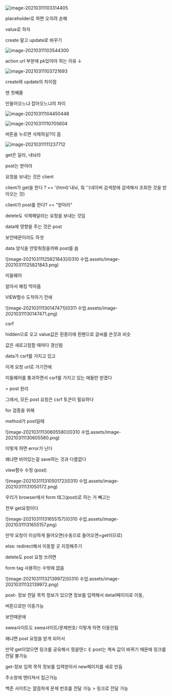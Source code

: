 ![image-20210311103314405](C:\Users\na0i\AppData\Roaming\Typora\typora-user-images\image-20210311103314405.png)

placeholder로 하면 오히려 손해

value로 하자

create 말고 update로 바꾸기





![image-20210311103544300](C:\Users\na0i\AppData\Roaming\Typora\typora-user-images\image-20210311103544300.png)

action url 부분에 pk있어야 하는 이유 ↓

![image-20210311103721693](C:\Users\na0i\AppData\Roaming\Typora\typora-user-images\image-20210311103721693.png)





create와 update의 차이점

맨 첫째줄

만들어오느냐 잡아오느냐의 차이

![image-20210311104450448](C:\Users\na0i\AppData\Roaming\Typora\typora-user-images\image-20210311104450448.png)





![image-20210311110705604](C:\Users\na0i\AppData\Roaming\Typora\typora-user-images\image-20210311110705604.png)



버튼을 누르면 삭제하실?이 뜸

![image-20210311111237712](C:\Users\na0i\AppData\Roaming\Typora\typora-user-images\image-20210311111237712.png)







get은 달라, 내놔라

post는 받아라

요청을 보내는 것은 client

client가 get을 한다 ? == '(html)'내놔, 줘 ''(네이버 검색창에 검색해서 조회한 것을 받아오는 것)

client가 post를 한다? == "받아라"



delete도 삭제해달라는 요청을 보내는 것임



data에 영향을 주는 것은 post

보안때문이라도 하셧



data 양식을 안맞춰줬을까봐 post를 씀

![image-20210311125821843](0310 수업.assets/image-20210311125821843.png)



미들웨어

알아서 해킹 막아줌

VIEW함수 도착하기 전에





![image-20210311130147471](0311 수업.assets/image-20210311130147471.png)

csrf 

hidden으로 오고 value값은 흰종이에 흰펜으로 글씨를 쓴것과 비슷

값은 새로고침할 때마다 갱신됨





data가 csrf를 가지고 있고

이게 요청 url로 가기전에

미들웨어를 통과하면서 csrf를 가지고 있는 애들만 받겠다

= post 원리



그래서, 모든 post 요청은 csrf 토큰이 필요하다

for 검증을 위해



method가 post일때

![image-20210311130605580](0310 수업.assets/image-20210311130605580.png)

이렇게 하면 error가 난다

왜냐면 비어있는걸 save하는 것과 다름없다



view함수 수정 (post)

![image-20210311131050172](0310 수업.assets/image-20210311131050172.png)





우리가 browser에서 form 태그(post)로 하는 거 빼고는 

전부 get요청이다





![image-20210311131655157](0310 수업.assets/image-20210311131655157.png)

만약 요청이 이상하게 들어오면(수동으로 들어오면=get이므로)

else: redirect해서 이동할 곳 지정해주기



delete도 post 요청 쓰려면

form tag 사용하는 수밖에 없음

![image-20210311132139972](0310 수업.assets/image-20210311132139972.png)





post- 정보 전달 목적
정보가 있으면 정보를 입력해서 detail페이지로 이동,

버튼으로만 이동가능

보안때문에

swea사이트도 swea사이트/문제번호/ 이렇게 하면 이동안됨

왜냐면 post 요청을 받게 되어서

만약 get이었으면 링크를 공유해서 줬을텐ㄷㅔ post는 계속 값이 바뀌기 때문에 링크를 전달 불가능

get-정보 입력 목적
정보를 입력받아서 new페이지를 새로 만듬 

주소창에 엔터쳐서 접근가능

백준 사이트는 깔끔하게 문제 번호를 전달 가능 > 링크로 전달 가능